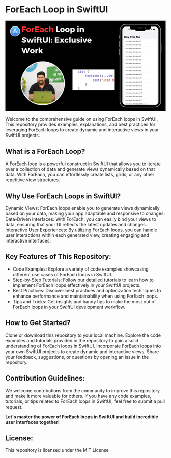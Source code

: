 # ForEach Loop in SwiftUI

[![ForEach Loop in SwiftUI](https://github.com/pushpendra996/foreach-loop-swiftui/blob/main/ForEach%20Loop%20in%20SwiftUI.png?raw=true)](https://youtu.be/JVgw0-2VWb4)

Welcome to the comprehensive guide on using ForEach loops in SwiftUI. This repository provides examples, explanations, and best practices for leveraging ForEach loops to create dynamic and interactive views in your SwiftUI projects.

## What is a ForEach Loop?

A ForEach loop is a powerful construct in SwiftUI that allows you to iterate over a collection of data and generate views dynamically based on that data. With ForEach, you can effortlessly create lists, grids, or any other repetitive view structures.

## Why Use ForEach Loops in SwiftUI?

Dynamic Views: ForEach loops enable you to generate views dynamically based on your data, making your app adaptable and responsive to changes.
Data-Driven Interfaces: With ForEach, you can easily bind your views to data, ensuring that your UI reflects the latest updates and changes.
Interactive User Experiences: By utilizing ForEach loops, you can handle user interactions within each generated view, creating engaging and interactive interfaces.


## Key Features of This Repository:
+ Code Examples: Explore a variety of code examples showcasing different use cases of ForEach loops in SwiftUI.
+ Step-by-Step Tutorials: Follow our detailed tutorials to learn how to implement ForEach loops effectively in your SwiftUI projects.
+ Best Practices: Discover best practices and optimization techniques to enhance performance and maintainability when using ForEach loops.
+ Tips and Tricks: Get insights and handy tips to make the most out of ForEach loops in your SwiftUI development workflow.

## How to Get Started?

Clone or download this repository to your local machine.
Explore the code examples and tutorials provided in the repository to gain a solid understanding of ForEach loops in SwiftUI.
Incorporate ForEach loops into your own SwiftUI projects to create dynamic and interactive views.
Share your feedback, suggestions, or questions by opening an issue in the repository.

## Contribution Guidelines:

We welcome contributions from the community to improve this repository and make it more valuable for others. If you have any code examples, tutorials, or tips related to ForEach loops in SwiftUI, feel free to submit a pull request.

**Let's master the power of ForEach loops in SwiftUI and build incredible user interfaces together!**

## License:
This repository is licensed under the MIT License
